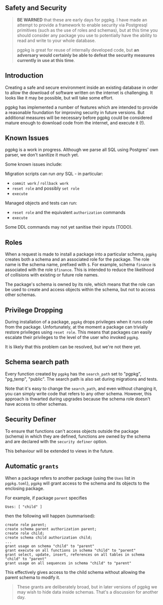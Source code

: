 ## Safety and Security

> **BE WARNED** that these are early days for pgpkg. I have made an attempt to
> provide a framework to enable security via Postgresql primitives (such as
> the use of roles and schemas), but at this time you should consider any package you use to
> potentially have the ability to read and write to your whole database.
> 
> pgpkg is great for reuse of internally developed code, but **an adversary would certainly
> be able to defeat the security measures currently in use at this time**.

## Introduction

Creating a safe and secure environment inside an existing database in order to allow the download
of software written on the internet is challenging. It looks like it may be possible, but will
take some effort.

pgpkg has implemented a number of features which are intended to provide a reasonable foundation for
improving security in future versions. But additional measures will be necessary before pgpkg could be
considered mature enough to download code from the internet, and execute it (!).

## Known Issues

pgpkg is a work in progress. Although we parse all SQL using Postgres' own parser, we don't
sanitize it much yet.

Some known issues include:

Migration scripts can run *any* SQL - in particular:
* `commit work` / `rollback work`
* `reset role` and possibly `set role`
* `execute`

Managed objects and tests can run:
  * `reset role` and the equivalent `authorization` commands
  * `execute`

Some DDL commands may not yet sanitise their inputs (TODO).

## Roles

When a request is made to install a package into a particular schema, `pgpkg` creates both a schema
and an associated role for the package. The role name is the schema name, prefixed with `$`.
For example, schema `finance` is associated with the role `$finance`. This is intended to
reduce the likelihood of collisions with existing or future role names.

The package's schema is owned by its role, which means that the role can be used to create and access
objects within the schema, but not to access other schemas.

## Privilege Dropping

During installation of a package, `pgpkg` drops privileges when it runs code from the package.
Unfortunately, at the moment a package can trivially restore privileges using `reset role`.
This means that packages can easily escalate their privileges to the level of the user
who invoked `pgpkg`.

It is likely that this problem can be resolved, but we're not there yet.

## Schema search path

Every function created by `pgpkg` has the `search_path` set to "pgpkg", "pg_temp", "public".
The search path is also set during migrations and tests.

Note that it's easy to change the `search_path`, and even without changing it, you can simply write code
that refers to any other schema. However, this approach is thwarted during upgrades because the schema role
doesn't have access to other schemas.

## Security Definer

To ensure that functions can't access objects outside the package (schema) in which they are
defined, functions are owned by the schema and are declared with the  `security definer`
option.

This behaviour will be extended to views in the future.

## Automatic `grants`

When a package refers to another package (using the `Uses` list in `pgpkg.toml`), `pgpkg` will grant access
to the schema and its objects to the enclosing package.

For example, if package `parent` specifies

    Uses: [ "child" ]

then the following will happen (summarised):

    create role parent;
    create schema parent authorization parent;
    create role child;
    create schema child authorization child;
    ...
    grant usage on schema "child" to "parent"
    grant execute on all functions in schema "child" to "parent"
    grant select, update, insert, references on all tables in schema "child" to "parent"
    grant usage on all sequences in schema "child" to "parent"

This effectively gives access to the child schema without allowing the parent schema to modify it.

> These grants are deliberately broad, but in later versions of pgpkg we may wish to hide data
> inside schemas. That's a discussion for another day.